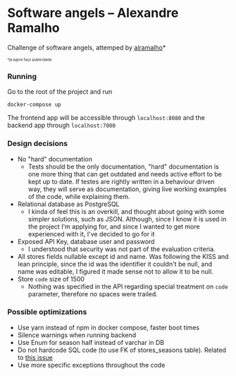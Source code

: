 # Software angels – Alexandre Ramalho
Challenge of software angels, attemped by [alramalho](https://alramalho.com)*

<sup><sub><sub>*já agora faço publicidade</sub></sub><sup>

### Running
Go to the root of the project and run
```
docker-compose up
```

The frontend app will be accessible through `localhost:8080` and the backend app through `localhost:7000`


### Design decisions
- No "hard" documentation
  - Tests should be the only documentation, "hard" documentation is one more thing that
    can get outdated and needs active effort to be kept up to date. If testes are
    rightly written in a behaviour driven way, they will serve as documentation,
    giving live working examples of the code, while explaining them.
- Relational database as PostgreSQL
    - I kinda of feel this is an overkill, and thought about going with some simpler solutions,
      such as JSON. Although, since I know it is used in the project I'm applying for, and since I
      wanted to get more experienced with it, I've decided to go for it
- Exposed API Key, database user and password
    - I understood that security was not part of the evaluation criteria. 
- All stores fields nullable except id and name. Was following the KISS and lean principle,
  since the id was the identifier it couldn't be null, and name was editable, I figured it made sense
  not to allow it to be null.
- Store `code` size of 1500
  - Nothing was specified in the API regarding special treatment on `code` parameter, therefore no spaces were trailed.
### Possible optimizations

- Use yarn instead of npm in docker compose, faster boot times
- Silence warnings when running backend
- Use Enum for season half instead of varchar in DB
- Do not hardcode SQL code (to use FK of stores_seasons table). Related to [this issue](https://github.com/JetBrains/Exposed/issues/511)
- Use more specific exceptions throughout the code